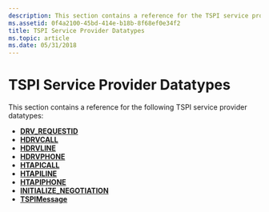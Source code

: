 ```yaml
---
description: This section contains a reference for the TSPI service provider datatypes.
ms.assetid: 0f4a2100-45bd-414e-b18b-8f68ef0e34f2
title: TSPI Service Provider Datatypes
ms.topic: article
ms.date: 05/31/2018
---
```


# TSPI Service Provider Datatypes

This section contains a reference for the following TSPI service provider datatypes:

-   [**DRV\_REQUESTID**](drv-requestid.md)
-   [**HDRVCALL**](hdrvline.md)
-   [**HDRVLINE**](hdrvline.md)
-   [**HDRVPHONE**](hdrvphone.md)
-   [**HTAPICALL**](htapicall.md)
-   [**HTAPILINE**](htapiline.md)
-   [**HTAPIPHONE**](htapiphone.md)
-   [**INITIALIZE\_NEGOTIATION**](initialize-negotiation.md)
-   [**TSPIMessage**](tspimessage.md)

 

 



